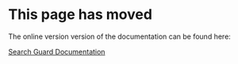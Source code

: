 # This page has moved

The online version version of the documentation can be found here:

[Search Guard Documentation](http://docs.search-guard.com/latest/cache-settings)